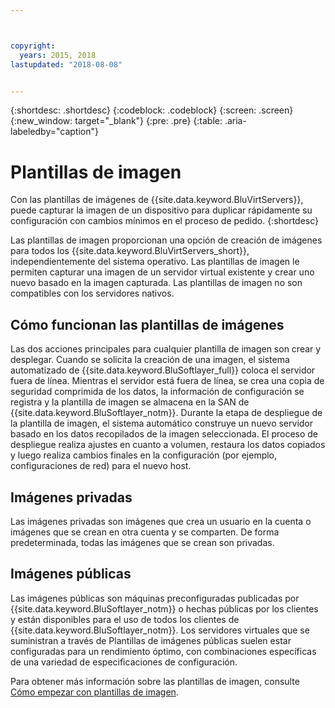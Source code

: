 ```yaml
---



copyright:
  years: 2015, 2018
lastupdated: "2018-08-08"


---
```


{:shortdesc: .shortdesc}
{:codeblock: .codeblock}
{:screen: .screen}
{:new_window: target="_blank"}
{:pre: .pre}
{:table: .aria-labeledby="caption"}

# Plantillas de imagen
Con las plantillas de imágenes de {{site.data.keyword.BluVirtServers}}, puede capturar la imagen de un dispositivo para duplicar rápidamente su configuración con cambios mínimos en el proceso de pedido. 
{:shortdesc}

Las plantillas de imagen proporcionan una opción de creación de imágenes para todos los {{site.data.keyword.BluVirtServers_short}}, independientemente del sistema operativo. Las plantillas de imagen le permiten capturar una imagen de un servidor virtual existente y crear uno nuevo basado en la imagen capturada. Las plantillas de imagen no son compatibles con los servidores nativos.

## Cómo funcionan las plantillas de imágenes
Las dos acciones principales para cualquier plantilla de imagen son crear y desplegar. Cuando se solicita la creación de una imagen, el sistema automatizado de {{site.data.keyword.BluSoftlayer_full}} coloca el servidor fuera de línea. Mientras el servidor está fuera de línea, se crea una copia de seguridad comprimida de los datos, la información de configuración se registra y la plantilla de imagen se almacena en la SAN de {{site.data.keyword.BluSoftlayer_notm}}. Durante la etapa de despliegue de la plantilla de imagen, el sistema automático construye un nuevo servidor basado en los datos recopilados de la imagen seleccionada. El proceso de despliegue realiza ajustes en cuanto a volumen, restaura los datos copiados y luego realiza cambios finales en la configuración (por ejemplo, configuraciones de red) para el nuevo host.

## Imágenes privadas

Las imágenes privadas son imágenes que crea un usuario en la cuenta o imágenes que se crean en otra cuenta y se comparten. De forma predeterminada, todas las imágenes que se crean son privadas. 

## Imágenes públicas

Las imágenes públicas son máquinas preconfiguradas publicadas por {{site.data.keyword.BluSoftlayer_notm}} o hechas públicas por los clientes y están disponibles para el uso de todos los clientes de {{site.data.keyword.BluSoftlayer_notm}}. Los servidores virtuales que se suministran a través de Plantillas de imágenes públicas suelen estar configuradas para un rendimiento óptimo, con combinaciones específicas de una variedad de especificaciones de configuración.

Para obtener más información sobre las plantillas de imagen, consulte [Cómo empezar con plantillas de imagen](/docs/infrastructure/image-templates/image_index.html).
